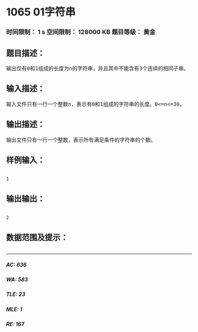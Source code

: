 # 1065 01字符串   
### 时间限制： 1 s     空间限制： 128000 KB     题目等级： 黄金  
## 题目描述：  

<pre>
输出仅有0和1组成的长度为n的字符串，并且其中不能含有3个连续的相同子串。
</pre>
  
  
## 输入描述：  

<pre>
输入文件只有一行一个整数n，表示有0和1组成的字符串的长度。0<=n<=30。
</pre>
  
  
## 输出描述：  

<pre>
输出文件只有一行一个整数，表示所有满足条件的字符串的个数。
</pre>
  
  
## 样例输入：  

<pre><code>
1
</code></pre>
  
  
## 输出输出：  

<pre><code>
2
</code></pre>
  
  
## 数据范围及提示：  

<pre>
</pre>
  
  
***  

##### AC: 636  
##### WA: 583  
##### TLE: 23  
##### MLE: 1  
##### RE: 167  
